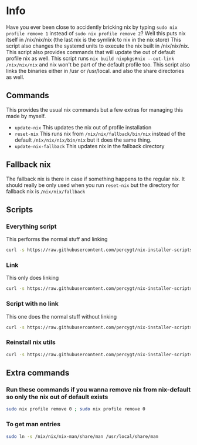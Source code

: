 # Info

Have you ever been close to accidently bricking nix by typing `sudo nix profile remove 1` instead of `sudo nix profile remove 2`? Well this puts nix itself in /nix/nix/nix (the last nix is the symlink to nix in the nix store) This script also changes the systemd units to execute the nix built in /nix/nix/nix. This script also provides commands that will update the out of default profile nix as well. This script runs `nix build nixpkgs#nix --out-link /nix/nix/nix` and nix won't be part of the default profile too. This script also links the binaries either in /usr or /usr/local. and also the share directories as well.

## Commands

This provides the usual nix commands but a few extras for managing this made by myself.

- `update-nix` This updates the nix out of profile installation
- `reset-nix` This runs nix from `/nix/nix/fallback/bin/nix` instead of the default `/nix/nix/nix/bin/nix` but it does the same thing.
- `update-nix-fallback` This updates nix in the fallback directory

## Fallback nix

The fallback nix is there in case if something happens to the regular nix. It should really be only used when you run `reset-nix` but the directory for fallback nix is `/nix/nix/fallback`



## Scripts

### Everything script

This performs the normal stuff and linking

```bash
curl -s https://raw.githubusercontent.com/percygt/nix-installer-scripts/main/nix-out-of-default/setup.sh | bash -s /usr/local
```
### Link

This only does linking

```bash
curl -s https://raw.githubusercontent.com/percygt/nix-installer-scripts/main/nix-out-of-default/build-scripts/nix-link.sh | bash -s /usr/local
```

### Script with no link

This one does the normal stuff without linking

```bash
curl -s https://raw.githubusercontent.com/percygt/nix-installer-scripts/main/nix-out-of-default/setup-nolink.sh | bash
```

### Reinstall nix utils

```bash
curl -s https://raw.githubusercontent.com/percygt/nix-installer-scripts/main/nix-out-of-default/build-scripts/nix-utils-install.sh | bash
```

## Extra commands

### Run these commands if you wanna remove nix from nix-default so only the nix out of default exists

```bash
sudo nix profile remove 0 ; sudo nix profile remove 0
```

### To get man entries

```bash
sudo ln -s /nix/nix/nix-man/share/man /usr/local/share/man
```
